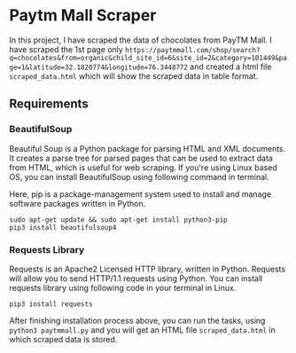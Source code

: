 # Paytm Mall Scraper
In this project, I have scraped the data of chocolates from PayTM Mall. I have scraped the 1st page only 
```https://paytmmall.com/shop/search?q=chocolates&from=organic&child_site_id=6&site_id=2&category=101449&page=1&latitude=32.1820774&longitude=76.3448772``` and created a html file `scraped_data.html` which will show the scraped data in table format.


## Requirements

### BeautifulSoup

Beautiful Soup is a Python package for parsing HTML and XML documents. It creates a parse tree for parsed pages that can be used to extract data from HTML, which is useful for web scraping. If you're using Linux based OS, you can install BeautifulSoup using following command in terminal.

Here, pip is a package-management system used to install and manage software packages written in Python.

```
sudo apt-get update && sudo apt-get install python3-pip
pip3 install beautifulsoup4
```

### Requests Library

Requests is an Apache2 Licensed HTTP library, written in Python. Requests will allow you to send HTTP/1.1 requests using Python.
You can install requests library using following code in your terminal in Linux.

`pip3 install requests`

After finishing installation process above, you can run the tasks, using `python3 paytmmall.py` and you will get an HTML file `scraped_data.html` in which scraped data is stored.
